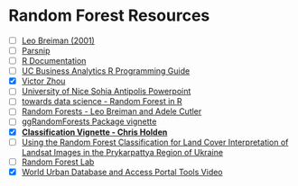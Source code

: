 Random Forest Resources
================

  - [ ] [Leo Breiman
    (2001)](https://www.stat.berkeley.edu/~breiman/randomforest2001.pdf)
  - [ ] [Parsnip](https://parsnip.tidymodels.org/)
  - [ ] [R
    Documentation](https://cran.r-project.org/web/packages/randomForest/randomForest.pdf)
  - [ ] [UC Business Analytics R Programming
    Guide](https://uc-r.github.io/random_forests)
  - [x] [Victor
    Zhou](https://victorzhou.com/blog/intro-to-random-forests/)
  - [ ] [University of Nice Sohia Antipolis
    Powerpoint](https://perso.math.univ-toulouse.fr/motimo/files/2013/07/random-forest.pdf)
  - [ ] [towards data science - Random Forest in
    R](https://towardsdatascience.com/random-forest-in-r-f66adf80ec9)
  - [ ] [Random Forests - Leo Breiman and Adele
    Cutler](https://www.stat.berkeley.edu/~breiman/RandomForests/cc_home.htm)
  - [ ] [ggRandomForests Package
    vignette](https://rdrr.io/github/ehrlinger/ggRFVignette/f/vignettes/randomForest.Rmd)
  - [x] [**Classification Vignette - Chris
    Holden**](http://ceholden.github.io/open-geo-tutorial/R/chapter_5_classification.html)
  - [ ] [Using the Random Forest Classification for Land Cover
    Interpretation of Landsat Images in the Prykarpattya Region of
    Ukraine](https://ieeexplore.ieee.org/document/8526646)
  - [ ] [Random Forest
    Lab](https://sites.ualberta.ca/~ahamann/teaching/renr690/LabRF.pdf)
  - [x] [World Urban Database and Access Portal Tools
    Video](http://www.wudapt.org/wudapt-video/)
